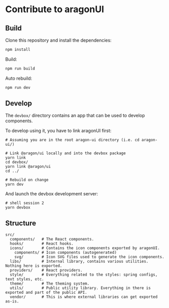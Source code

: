 # Contribute to aragonUI

## Build

Clone this repository and install the dependencies:

```sh
npm install
```

Build:

```sh
npm run build
```

Auto rebuild:

```sh
npm run dev
```

## Develop

The `devbox/` directory contains an app that can be used to develop components.

To develop using it, you have to link aragonUI first:

```console
# Assuming you are in the root aragon-ui directory (i.e. cd aragon-ui/)

# Link @aragon/ui locally and into the devbox package
yarn link
cd devbox/
yarn link @aragon/ui
cd ../

# Rebuild on change
yarn dev
```

And launch the devbox development server:

```console
# shell session 2
yarn devbox
```

## Structure

```
src/ 
  components/   # The React components.
  hooks/        # React hooks.
  icons/        # Contains the icon components exported by aragonUI.
    components/ # Icon components (autogenerated)
    svg/        # Icon SVG files used to generate the icon components.
  libs/         # Internal library, contains various utilities. Nothing here is exported.
  providers/    # React providers.
  style/        # Everything related to the styles: spring configs, text styles, etc.
  theme/        # The theming system.
  utils/        # Public utility library. Everything in there is exported and part of the public API.
  vendor/       # This is where external libraries can get exported as-is.
```
